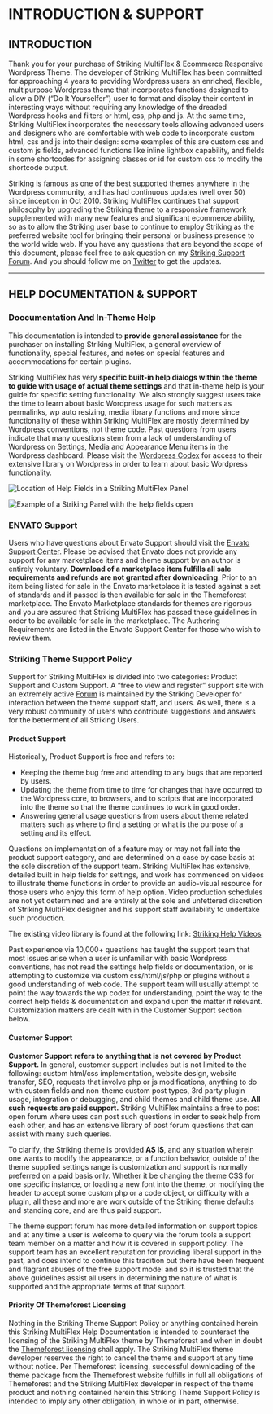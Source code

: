 INTRODUCTION & SUPPORT
======================

INTRODUCTION
------------

Thank you for your purchase of Striking MultiFlex & Ecommerce Responsive Wordpress Theme. The developer of Striking MultiFlex has been committed for approaching 4 years to providing Wordpress users an enriched, flexible, multipurpose Wordpress theme that incorporates functions designed to allow a DIY (“Do It Yourselfer”) user to format and display their content in interesting ways without requiring any knowledge of the dreaded Wordpress hooks and filters or html, css, php and js.  At the same time, Striking MultiFlex incorporates the necessary tools allowing advanced users and designers who are comfortable with web code to incorporate custom html, css and js into their design: some examples of this are custom css and custom js fields, advanced functions like inline lightbox capability, and fields in some shortcodes for assigning classes or id for custom css to modify the shortcode output.

Striking is famous as one of the best supported themes anywhere in the Wordpress community, and has had continuous updates (well over 50) since inception in Oct 2010. Striking MultiFlex continues that support philosophy by upgrading the Striking theme to a responsive framework supplemented with many new features and significant ecommerce ability, so as to allow the Striking user base to continue to employ Striking as the preferred website tool for bringing their personal or business presence to the world wide web. If you have any questions that are beyond the scope of this document, please feel free to ask question on my [Striking Support Forum][1]. And you should follow me on [Twitter][2] to get the updates.

----------

HELP DOCUMENTATION & SUPPORT
----------------------------

### Doccumentation And In-Theme Help ###

This documentation is intended to **provide general assistance** for the purchaser on installing Striking MultiFlex, a general overview of functionality, special features, and notes on special features and accommodations for certain plugins.  

Striking MultiFlex has very **specific built-in help dialogs within the theme to guide with usage of actual theme settings** and that in-theme help is your guide for specific setting functionality.  We also strongly suggest users take the time to learn about basic Wordpress usage for such matters as permalinks, wp auto resizing, media library functions and more since functionality of these within Striking MultiFlex are mostly determined by Wordpress conventions, not theme code.  Past questions from users indicate that many questions stem from a lack of understanding of Wordpress on Settings, Media and Appearance Menu items in the Wordpress dashboard.  Please visit the [Wordpress Codex][3] for access to their extensive library on Wordpress in order to learn about basic Wordpress functionality.

![Location of Help Fields in a Striking MultiFlex Panel][4]

![Example of a Striking Panel with the help fields open][5]


### ENVATO Support ###

Users who have questions about Envato Support should visit the [Envato Support Center][6].  Please be advised that Envato does not provide any support for any marketplace items and theme support by an author is entirely voluntary.  **Download of a marketplace item fulfills all sale requirements and refunds are not granted after downloading**.  Prior to an item being listed for sale in the Envato marketplace it is tested against a set of standards and if passed is then available for sale in the Themeforest marketplace. The Envato Marketplace standards for themes are rigorous and you are assured that Striking MultiFlex has passed these guidelines in order to be available for sale in the marketplace.  The Authoring Requirements are listed in the Envato Support Center for those who wish to review them.

### Striking Theme Support Policy ###
Support for Striking MultiFlex is divided into two categories:  Product Support and Custom Support. A “free to view and register” support site with an extremely active [Forum][7] is maintained by the Striking Developer for interaction between the theme support staff, and users.  As well, there is a very robust community of users who contribute suggestions and answers for the betterment of all Striking Users.

#### Product Support ####
Historically, Product Support is free and refers to:

 - Keeping the theme bug free and attending to any bugs that are reported by users.
 - Updating the theme from time to time for changes that have occurred to the Wordpress core, to browsers, and to scripts that are incorporated into the theme so that the theme continues to work in good order.
 - Answering general usage questions from users about theme related matters such as where to find a setting or what is the purpose of a setting and its effect.

Questions on implementation of a feature may or may not fall into the product support category, and are determined on a case by case basis at the sole discretion of the support team. Striking MultiFlex has extensive, detailed built in help fields for settings, and work has commenced on videos to illustrate theme functions in order to provide an audio-visual resource for those users who enjoy this form of help option. Video production schedules are not yet determined and are entirely at the sole and unfettered discretion of Striking MultiFlex designer and his support staff availability to undertake such production.

The existing video library is found at the following link:  [Striking Help Videos][8]

Past experience via 10,000+ questions has taught the support team that most issues arise when a user is unfamiliar with basic Wordpress conventions, has not read the settings help fields or documentation, or is attempting to customize via custom css/html/js/php or plugins without a good understanding of web code. The support team will usually attempt to point the way towards the wp codex for understanding, point the way to the correct help fields & documentation and expand upon the matter if relevant. Customization matters are dealt with in the Customer Support section below.

#### Customer Support ####
**Customer Support refers to anything that is not covered by Product Support.**  In general, customer support includes but is not limited to the following: custom html/css implementation, website design, website transfer, SEO, requests that involve php or js modifications, anything to do with custom fields and non-theme custom post types, 3rd party plugin usage, integration or debugging, and child themes and child theme use.  **All such requests are paid support.** Striking MultiFlex maintains a free to post open forum where uses can post such questions in order to seek help from each other, and has an extensive library of post forum questions that can assist with many such queries.

To clarify, the Striking theme is provided **AS IS**, and any situation wherein one wants to modify the appearance, or a function behavior, outside of the theme supplied settings range is customization and support is normally preferred on a paid basis only.  Whether it be changing the theme CSS for one specific instance, or loading a new font into the theme, or modifying the header to accept some custom php or a code object, or difficulty with a plugin, all these and more are work outside of the Striking theme defaults and standing core, and are thus paid support.

The theme support forum has more detailed information on support topics and at any time a user is welcome to query via the forum tools a support team member on a matter and how it is covered in support policy. The support team has an excellent reputation for providing liberal support in the past, and does intend to continue this tradition but there have been frequent and flagrant abuses of the free support model and so it is trusted that the above guidelines assist all users in determining the nature of what is supported and the appropriate terms of that support.

#### Priority Of Themeforest Licensing ####
Nothing in the Striking Theme Support Policy or anything contained herein this Striking MultiFlex Help Documentation is intended to counteract the licensing of the Striking MultiFlex theme by Themeforest and when in doubt the [Themeforest licensing][9] shall apply. The Striking MultiFlex theme developer reserves the right to cancel the theme and support at any time without notice. Per Themeforest licensing, successful downloading of the theme package from the Themeforest website fulfills in full all obligations of Themeforest and the Striking MultiFlex developer in respect of the theme product and nothing contained herein this Striking Theme Support Policy is intended to imply any other obligation, in whole or in part, otherwise.


  [1]: http://kaptinlin.com/support
  [2]: http://twitter.com/kaptinlin
  [3]: http://codex.wordpress.org/Main_Page
  [4]: https://raw.github.com/strikingdoc/Striking/master/images/1/location_help_fields.png
  [5]: https://raw.github.com/strikingdoc/striking/master/images/1/help_fields_open.png
  [6]: http://support.envato.com/
  [7]: http://kaptinlin.com/support/
  [8]: http://www.strikingsupport.com/video-tutorials
  [9]: http://support.envato.com/